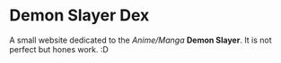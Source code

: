# Demon Slayer Dex

A small website dedicated to the _Anime/Manga_ **Demon Slayer**.
It is not perfect but hones work. :D
